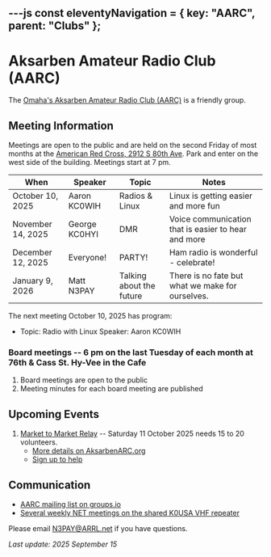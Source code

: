 ---js
const eleventyNavigation = {
	key: "AARC",
	parent: "Clubs"
};
---
# Aksarben Amateur Radio Club (AARC)

The [Omaha's Aksarben Amateur Radio Club (AARC)](https://www.aksarbenarc.org/home/) is a friendly group.

## Meeting Information

Meetings are open to the public and are held on the second Friday of most months at the [American Red Cross, 2912 S 80th Ave](https://maps.app.goo.gl/BPFFG4Qcaq1cBQV76). Park and enter on the west side of the building. Meetings start at 7 pm.

| When | Speaker | Topic | Notes|
|------|---------|-------|------|
| October 10, 2025  | Aaron KC0WIH  | Radios & Linux           | Linux is getting easier and more fun | 
| November 14, 2025 | George KC0HYI | DMR                      | Voice communication that is easier to hear and more | 
| December 12, 2025 | Everyone!     | PARTY!                   | Ham radio is wonderful - celebrate!           |
| January 9, 2026   | Matt N3PAY    | Talking about the future | There is no fate but what we make for ourselves. | 

The next meeting October 10, 2025 has program:
- Topic: Radio with Linux Speaker: Aaron KC0WIH

### Board meetings -- 6 pm on the last Tuesday of each month at 76th & Cass St. Hy-Vee in the Cafe
1. Board meetings are open to the public
2. Meeting minutes for each board meeting are published

## Upcoming Events
1. [Market to Market Relay](https://www.markettomarketrelay.com/locations/nebraska/) -- Saturday 11 October 2025 needs 15 to 20 volunteers.
	* [More details on AksarbenARC.org](https://www.aksarbenarc.org/home/)
	* [Sign up to help](https://forms.cloud.microsoft/Pages/ResponsePage.aspx?id=DQSIkWdsW0yxEjajBLZtrQAAAAAAAAAAAAN__ocIpFhUQ0NYS05KOFhKQUw2R1dBNVhWQ0pSNDVDSy4u)

## Communication

- [AARC mailing list on groups.io](https://aksarbenarc.groups.io/g/main/topics)
- [Several weekly NET meetings on the shared K0USA VHF repeater](https://n3pay.net/blog/NETs2025Sept/)

Please email N3PAY@ARRL.net if you have questions.

*Last update: 2025 September 15*
